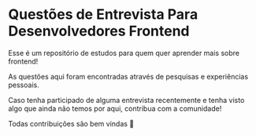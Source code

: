 # Questões de Entrevista Para Desenvolvedores Frontend

Esse é um repositório de estudos para quem quer aprender mais sobre frontend! 

As questões aqui foram encontradas através de pesquisas e experiências pessoais.

Caso tenha participado de alguma entrevista recentemente e tenha visto algo que ainda não temos por aqui, contribua com a comunidade!

Todas contribuições são bem vindas 🤩
